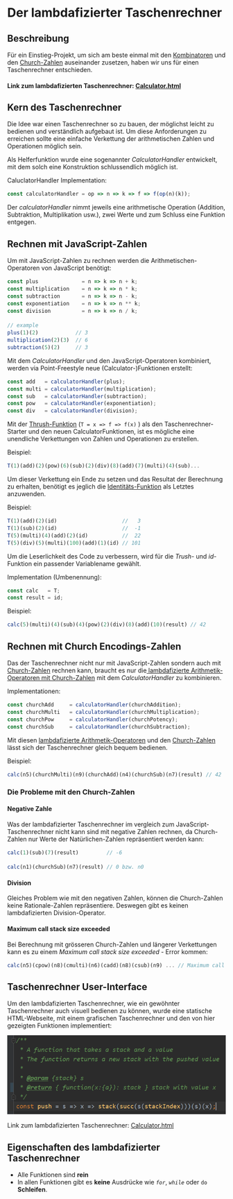 # Der lambdafizierter Taschenrechner

## Beschreibung

Für ein Einstieg-Projekt, um sich am beste einmal mit den [Kombinatoren](einfache-kombinatoren.md) und den [Church-Zahlen](church-encodings-zahlen-und-boolesche-werte.md) auseinander zusetzen, haben wir uns für einen Taschenrechner entschieden.

#### Link zum lambdafizierten Taschenrechner: [Calculator.html](https://mattwolf-corporation.github.io/lambdaCalculusGithubPages/src/calculator/calculator-view.html)

## Kern des Taschenrechner

Die Idee war einen Taschenrechner so zu bauen, der möglichst leicht zu bedienen und verständlich aufgebaut ist. Um diese Anforderungen zu erreichen sollte eine einfache Verkettung der arithmetischen Zahlen und Operationen möglich sein.

Als Helferfunktion wurde eine sogenannter _CalculatorHandler_ entwickelt, mit dem solch eine Konstruktion schlussendlich möglich ist.

CaluclatorHandler Implementation:

```javascript
const calculatorHandler = op => n => k => f => f(op(n)(k));
```

Der _calculatorHandler_ nimmt jeweils eine arithmetische Operation \(Addition, Subtraktion, Multiplikation usw.\), zwei Werte und zum Schluss eine Funktion entgegen. 

## Rechnen mit JavaScript-Zahlen

Um mit JavaScript-Zahlen zu rechnen werden die Arithmetischen-Operatoren von JavaScript benötigt:

```javascript
const plus              = n => k => n + k;
const multiplication    = n => k => n * k;
const subtraction       = n => k => n - k;
const exponentiation    = n => k => n ** k;
const division          = n => k => n / k;

// example
plus(1)(2)            // 3
multiplication(2)(3)  // 6 
subtraction(5)(2)     // 3
```

Mit dem _CalculatorHandler_ und den JavaScript-Operatoren kombiniert, werden via Point-Freestyle neue \(Calculator-\)Funktionen erstellt:

```javascript
const add   = calculatorHandler(plus);            
const multi = calculatorHandler(multiplication);  
const sub   = calculatorHandler(subtraction);
const pow   = calculatorHandler(exponentiation);
const div   = calculatorHandler(division);
```

Mit der [Thrush-Funktion](einfache-kombinatoren.md) \(`T = x => f => f(x)` \) als den Taschenrechner-Starter und den neuen CalculatorFunktionen, ist es mögliche eine unendliche Verkettungen von Zahlen und Operationen zu erstellen.

Beispiel:

```javascript
T(1)(add)(2)(pow)(6)(sub)(2)(div)(8)(add)(7)(multi)(4)(sub)...
```

Um dieser Verkettung ein Ende zu setzen und das Resultat der Berechnung zu erhalten, benötigt es jeglich die [Identitäts-Funktion](einfache-kombinatoren.md) als Letztes anzuwenden.

Beispiel:

```javascript
T(1)(add)(2)(id)                     //   3
T(1)(sub)(2)(id)                     //  -1
T(5)(multi)(4)(add)(2)(id)           //  22
T(5)(div)(5)(multi)(100)(add)(1)(id) // 101
```

Um die Leserlichkeit des Code zu verbessern, wird für die _Trush_- und _id_-Funktion ein passender Variablename gewählt.

Implementation \(Umbenennung\):

```javascript
const calc   = T;
const result = id;
```

Beispiel:

```javascript
calc(5)(multi)(4)(sub)(4)(pow)(2)(div)(8)(add)(10)(result) // 42
```

## Rechnen mit Church Encodings-Zahlen

Das der Taschenrechner nicht nur mit JavaScript-Zahlen sondern auch mit [Church-Zahlen](church-encodings-zahlen-und-boolesche-werte.md) rechnen kann, braucht es nur die[ lambdafizierte Arithmetik-Operatoren mit Church-Zahlen](church-encodings-zahlen-und-boolesche-werte.md#church-addition-addieren) mit dem _CalculatorHandler_ zu kombinieren.

Implementationen:

```javascript
const churchAdd     = calculatorHandler(churchAddition);
const churchMulti   = calculatorHandler(churchMultiplication);
const churchPow     = calculatorHandler(churchPotency);
const churchSub     = calculatorHandler(churchSubtraction);
```

Mit diesen [lambdafizierte Arithmetik-Operatoren](church-encodings-zahlen-und-boolesche-werte.md) und den [Church-Zahlen](church-encodings-zahlen-und-boolesche-werte.md#church-zahlen) lässt sich der Taschenrechner gleich bequem bedienen.

Beispiel:

```javascript
calc(n5)(churchMulti)(n9)(churchAdd)(n4)(churchSub)(n7)(result) // 42
```

### Die Probleme mit den Church-Zahlen

#### Negative Zahle

Was der lambdafizierter Taschenrechner im vergleich zum JavaScript-Taschenrechner nicht kann sind mit negative Zahlen rechnen, da Church-Zahlen nur Werte der Natürlichen-Zahlen repräsentiert werden kann:

```javascript
calc(1)(sub)(7)(result)         // -6

calc(n1)(churchSub)(n7)(result) // 0 bzw. n0
```

#### Division

Gleiches Problem wie mit den negativen Zahlen, können die Church-Zahlen keine Rationale-Zahlen repräsentiere. Deswegen gibt es keinen lambdafizierten Division-Operator.

#### Maximum call stack size exceeded

Bei Berechnung mit grösseren Church-Zahlen und längerer Verkettungen kann es zu einem _Maximum call stack size exceeded_ - Error kommen:

```javascript
calc(n5)(cpow)(n8)(cmulti)(n6)(cadd)(n8)(csub)(n9) ... // Maximum call stack size exceeded
```

## Taschenrechner User-Interface

Um den lambdafizierten Taschenrechner, wie ein gewöhnter Taschenrechner auch visuell bedienen zu können, wurde eine statische HTML-Webseite, mit einem grafischen Taschenrechner und den von hier gezeigten Funktionen implementiert:

![](../.gitbook/assets/image%20%281%29.png)

Link zum lambdafizierten Taschenrechner: [Calculator.html](https://mattwolf-corporation.github.io/lambdaCalculusGithubPages/src/calculator/calculator-view.html)

## Eigenschaften des lambdafizierter Taschenrechner

* Alle Funktionen sind **rein**  
* In allen Funktionen gibt es **keine** Ausdrücke wie _`for`_, _`while`_ oder `do` **Schleifen**. 

